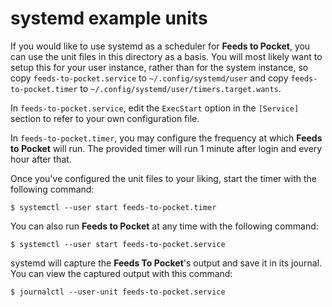 # systemd example units

If you would like to use systemd as a scheduler for <b>Feeds to Pocket</b>,
you can use the unit files in this directory as a basis.
You will most likely want to setup this for your user instance,
rather than for the system instance,
so copy `feeds-to-pocket.service` to `~/.config/systemd/user`
and copy `feeds-to-pocket.timer` to `~/.config/systemd/user/timers.target.wants`.

In `feeds-to-pocket.service`,
edit the `ExecStart` option in the `[Service]` section
to refer to your own configuration file.

In `feeds-to-pocket.timer`,
you may configure the frequency
at which <b>Feeds to Pocket</b> will run.
The provided timer will run 1 minute after login
and every hour after that.

Once you've configured the unit files to your liking,
start the timer with the following command:

    $ systemctl --user start feeds-to-pocket.timer

You can also run <b>Feeds to Pocket</b> at any time
with the following command:

    $ systemctl --user start feeds-to-pocket.service

systemd will capture the <b>Feeds To Pocket</b>'s output
and save it in its journal.
You can view the captured output
with this command:

    $ journalctl --user-unit feeds-to-pocket.service
